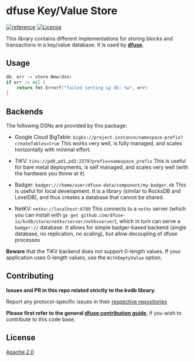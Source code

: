 # dfuse Key/Value Store

[![reference](https://img.shields.io/badge/godoc-reference-5272B4.svg?style=flat-square)](https://pkg.go.dev/github.com/dfuse-io/kvdb)
[![License](https://img.shields.io/badge/License-Apache%202.0-blue.svg)](https://opensource.org/licenses/Apache-2.0)


This library contains different implementations for storing blocks and transactions in a key/value database.
It is used by **[dfuse](https://github.com/dfuse-io/dfuse)**.

## Usage

```go
db, err := store.New(dsn)
if err != nil {
    return fmt.Errorf("failed setting up db: %w", err)
}
```


## Backends

The following DSNs are provided by this package:
* Google Cloud BigTable: `bigkv://project.instance/namespace-prefix?createTables=true`
  This works very well, is fully managed, and scales horizontally with minimal effort.

* TiKV:   `tikv://pd0,pd1,pd2:2379?prefix=namespace_prefix`
  This is useful for bare metal deployments, is self managed, and scales very well (with the hardware you throw at it)

* Badger: `badger:///home/user/dfuse-data/component/my-badger.db`
  This is useful for local development.  It is a library (similar to RocksDB and LevelDB), and thus creates a database that cannot be shared.

* NetKV: `netkv://localhost:6789`
  This connects to a `netkv` server (which you can install with `go get github.com/dfuse-io/kvdb/store/netkv/server/netkvserver`), which in turn can serve a `badger://` database.  It allows for simple badger-based backend (single database, no replication, no scaling), but allow decoupling of dfuse processes


**Beware** that the TiKV backend does not support 0-length values. If
your application uses 0-length values, use the `WithEmptyValue`
option.


## Contributing

**Issues and PR in this repo related strictly to the kvdb library.**

Report any protocol-specific issues in their
[respective repositories](https://github.com/dfuse-io/dfuse#protocols)

**Please first refer to the general
[dfuse contribution guide](https://github.com/dfuse-io/dfuse/blob/master/CONTRIBUTING.md)**,
if you wish to contribute to this code base.


## License

[Apache 2.0](LICENSE)
